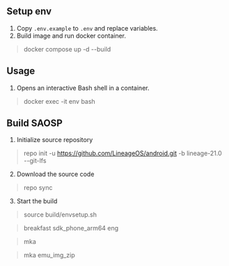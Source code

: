 ## Setup env

1. Copy `.env.example` to `.env` and replace variables.
2. Build image and run docker container.

> docker compose up -d --build

## Usage

1. Opens an interactive Bash shell in a container.

> docker exec -it env bash

## Build SAOSP

1. Initialize source repository 

> repo init -u https://github.com/LineageOS/android.git -b lineage-21.0 --git-lfs

2. Download the source code

> repo sync

3. Start the build

> source build/envsetup.sh

> breakfast sdk_phone_arm64 eng

> mka

> mka emu_img_zip
